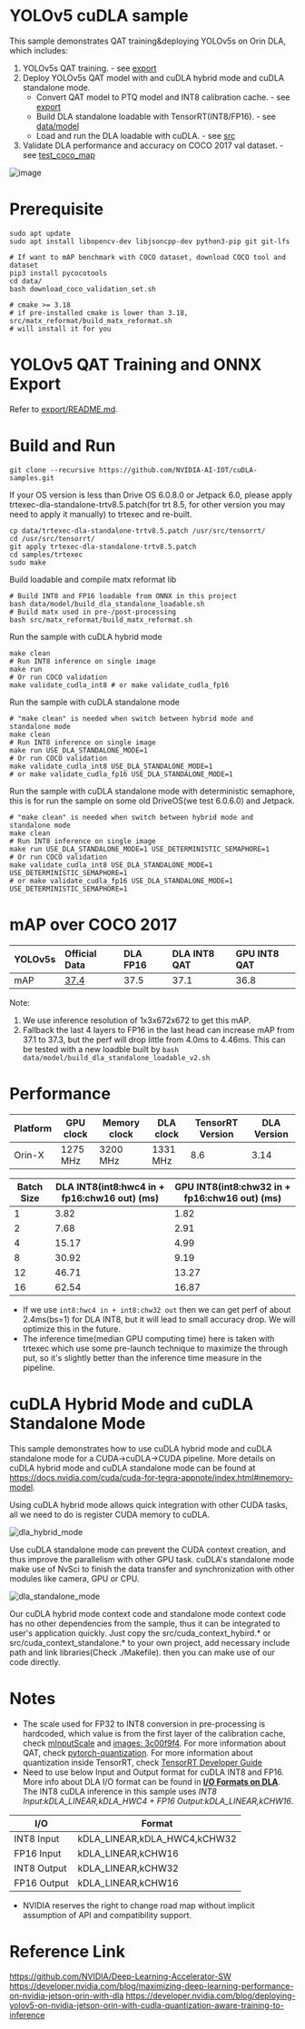 # YOLOv5 cuDLA sample

This sample demonstrates QAT training&deploying YOLOv5s on Orin DLA, which includes:
1. YOLOv5s QAT training. - see [export](./export)
2. Deploy YOLOv5s QAT model with and cuDLA hybrid mode and cuDLA standalone mode.
    - Convert QAT model to PTQ model and INT8 calibration cache. - see [export](./export)
    - Build DLA standalone loadable with TensorRT(INT8/FP16). - see [data/model](./data/model)
    - Load and run the DLA loadable with cuDLA. - see [src](./src)
3. Validate DLA performance and accuracy on COCO 2017 val dataset. - see [test_coco_map](./test_coco_map.py)

![image](./data/images/coco_detect.jpg)
# Prerequisite

```
sudo apt update
sudo apt install libopencv-dev libjsoncpp-dev python3-pip git git-lfs

# If want to mAP benchmark with COCO dataset, download COCO tool and dataset 
pip3 install pycocotools
cd data/
bash download_coco_validation_set.sh

# cmake >= 3.18
# if pre-installed cmake is lower than 3.18, src/matx_reformat/build_matx_reformat.sh
# will install it for you

```

# YOLOv5 QAT Training and ONNX Export

Refer to [export/README.md](./export/README.md).

# Build and Run

```
git clone --recursive https://github.com/NVIDIA-AI-IOT/cuDLA-samples.git
```

If your OS version is less than Drive OS 6.0.8.0 or Jetpack 6.0, please apply trtexec-dla-standalone-trtv8.5.patch(for trt 8.5, for other version you may need to apply it manually) to trtexec and re-built.

```
cp data/trtexec-dla-standalone-trtv8.5.patch /usr/src/tensorrt/
cd /usr/src/tensorrt/
git apply trtexec-dla-standalone-trtv8.5.patch
cd samples/trtexec
sudo make
```

Build loadable and compile matx reformat lib
```
# Build INT8 and FP16 loadable from ONNX in this project
bash data/model/build_dla_standalone_loadable.sh
# Build matx used in pre-/post-processing
bash src/matx_reformat/build_matx_reformat.sh
```

Run the sample with cuDLA hybrid mode
```
make clean
# Run INT8 inference on single image
make run
# Or run COCO validation
make validate_cudla_int8 # or make validate_cudla_fp16
```

Run the sample with cuDLA standalone mode
```
# "make clean" is needed when switch between hybrid mode and standalone mode
make clean
# Run INT8 inference on single image
make run USE_DLA_STANDALONE_MODE=1
# Or run COCO validation
make validate_cudla_int8 USE_DLA_STANDALONE_MODE=1
# or make validate_cudla_fp16 USE_DLA_STANDALONE_MODE=1
```

Run the sample with cuDLA standalone mode with deterministic semaphore, this is for run the sample on some old DriveOS(we test 6.0.6.0) and Jetpack.
```
# "make clean" is needed when switch between hybrid mode and standalone mode
make clean
# Run INT8 inference on single image
make run USE_DLA_STANDALONE_MODE=1 USE_DETERMINISTIC_SEMAPHORE=1
# Or run COCO validation
make validate_cudla_int8 USE_DLA_STANDALONE_MODE=1 USE_DETERMINISTIC_SEMAPHORE=1
# or make validate_cudla_fp16 USE_DLA_STANDALONE_MODE=1 USE_DETERMINISTIC_SEMAPHORE=1
```

# mAP over COCO 2017

|YOLOv5s |Official Data|DLA FP16|DLA INT8 QAT|GPU INT8 QAT|
|:----|:----|:----|:----|:----|
|mAP|[37.4](https://github.com/ultralytics/yolov5#pretrained-checkpoints)|37.5|37.1|36.8|

Note: 
1. We use inference resolution of 1x3x672x672 to get this mAP.
2. Fallback the last 4 layers to FP16 in the last head can increase mAP from 37.1 to 37.3, but the perf will drop little from 4.0ms to 4.46ms. This can be tested with a new loadble built by `bash data/model/build_dla_standalone_loadable_v2.sh `

# Performance

| Platform | GPU clock | Memory clock | DLA clock | TensorRT Version | DLA Version |
| --- | --- | --- | --- | --- | --- |
| Orin-X | 1275 MHz | 3200 MHz | 1331 MHz | 8.6 | 3.14 |

| Batch Size | DLA INT8(int8:hwc4 in + fp16:chw16 out) (ms) | GPU INT8(int8:chw32 in + fp16:chw16 out) (ms) |
| ---------- | --------------------------------------- | ---------------------------------------- |
| 1          | 3.82                              | 1.82                               |
| 2          | 7.68                             | 2.91                               |
| 4          | 15.17                             | 4.99                               |
| 8          | 30.92                              | 9.19                               |
| 12         | 46.71                             | 13.27                               |
| 16         | 62.54                             | 16.87                              |

- If we use `int8:hwc4 in + int8:chw32 out` then we can get perf of about 2.4ms(bs=1) for DLA INT8, but it will lead to small accuracy drop. We will optimize this in the future.
- The inference time(median GPU computing time) here is taken with trtexec which use some pre-launch technique to maximize the through put, so it's slightly better than the inference time measure in the pipeline.

# cuDLA Hybrid Mode and cuDLA Standalone Mode

This sample demonstrates how to use cuDLA hybrid mode and cuDLA standalone mode for a CUDA->cuDLA->CUDA pipeline. More details on cuDLA hybrid mode and cuDLA standalone mode can be found at https://docs.nvidia.com/cuda/cuda-for-tegra-appnote/index.html#memory-model.

Using cuDLA hybrid mode allows quick integration with other CUDA tasks, all we need to do is register CUDA memory to cuDLA.

![dla_hybrid_mode](./data/images/dla_hybrid_mode.png)

Use cuDLA standalone mode can prevent the CUDA context creation, and thus improve the parallelism with other GPU task. cuDLA's standalone mode make use of NvSci to finish the data transfer and synchronization with other modules like camera, GPU or CPU.

![dla_standalone_mode](./data/images/dla_standalone_mode.png)

Our cuDLA hybrid mode context code and standalone mode context code has no other dependencies from the sample, thus it can be integrated to user's application quickly. Just copy the src/cuda_context_hybird.* or src/cuda_context_standalone.* to your own project, add necessary include path and link libraries(Check ./Makefile). then you can make use of our code directly.
# Notes

- The scale used for FP32 to INT8 conversion in pre-processing is hardcoded, which value is from the first layer of the calibration cache, check [mInputScale](./src/yolov5.h) and [images: 3c00f9f4](./data/model/qat2ptq.cache). For more information about QAT, check [pytorch-quantization](https://github.com/NVIDIA/TensorRT/tree/main/tools/pytorch-quantization). For more information about quantization inside TensorRT, check [TensorRT Developer Guide](https://docs.nvidia.com/deeplearning/tensorrt/developer-guide/index.html#working-with-int8)
- Need to use below Input and Output format for cuDLA INT8 and FP16. More info about DLA I/O format can be found in **[I/O Formats on DLA](https://docs.nvidia.com/deeplearning/tensorrt/developer-guide/index.html#restrictions-with-dla)**. 
The INT8 cuDLA inference in this sample uses _INT8 Input:kDLA_LINEAR,kDLA_HWC4 + FP16 Output:kDLA_LINEAR,kCHW16_. 

| I/O          |  Format            |
| -------------| -------------------|
| INT8 Input   | kDLA_LINEAR,kDLA_HWC4,kCHW32 |
| FP16 Input   | kDLA_LINEAR,kCHW16 |
| INT8 Output  | kDLA_LINEAR,kCHW32 |
| FP16 Output  | kDLA_LINEAR,kCHW16 |

- NVIDIA reserves the right to change road map without implicit assumption of API and compatibility support.

# Reference Link
https://github.com/NVIDIA/Deep-Learning-Accelerator-SW  
https://developer.nvidia.com/blog/maximizing-deep-learning-performance-on-nvidia-jetson-orin-with-dla 
https://developer.nvidia.com/blog/deploying-yolov5-on-nvidia-jetson-orin-with-cudla-quantization-aware-training-to-inference 
